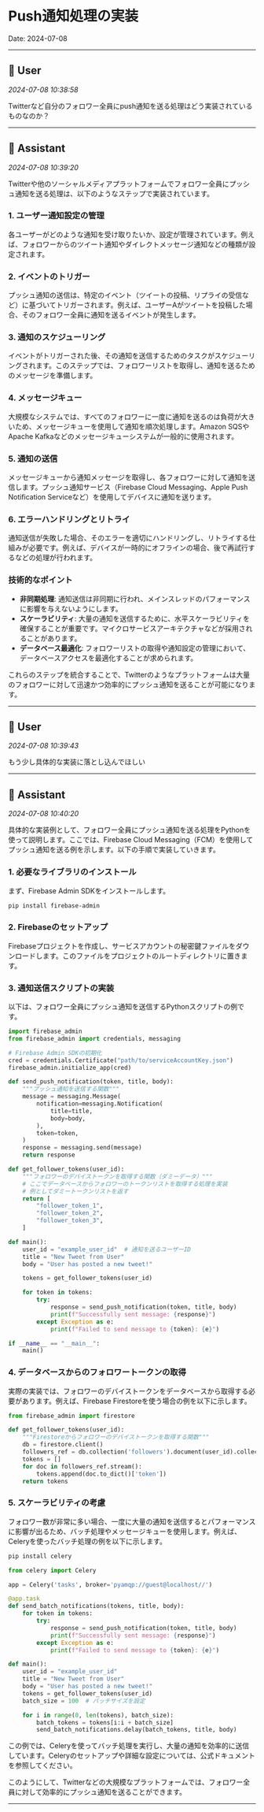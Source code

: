 # Push通知処理の実装

Date: 2024-07-08

---

## 👤 User
*2024-07-08 10:38:58*

Twitterなど自分のフォロワー全員にpush通知を送る処理はどう実装されているものなのか？

---

## 🤖 Assistant
*2024-07-08 10:39:20*

Twitterや他のソーシャルメディアプラットフォームでフォロワー全員にプッシュ通知を送る処理は、以下のようなステップで実装されています。

### 1. ユーザー通知設定の管理
各ユーザーがどのような通知を受け取りたいか、設定が管理されています。例えば、フォロワーからのツイート通知やダイレクトメッセージ通知などの種類が設定されます。

### 2. イベントのトリガー
プッシュ通知の送信は、特定のイベント（ツイートの投稿、リプライの受信など）に基づいてトリガーされます。例えば、ユーザーAがツイートを投稿した場合、そのフォロワー全員に通知を送るイベントが発生します。

### 3. 通知のスケジューリング
イベントがトリガーされた後、その通知を送信するためのタスクがスケジューリングされます。このステップでは、フォロワーリストを取得し、通知を送るためのメッセージを準備します。

### 4. メッセージキュー
大規模なシステムでは、すべてのフォロワーに一度に通知を送るのは負荷が大きいため、メッセージキューを使用して通知を順次処理します。Amazon SQSやApache Kafkaなどのメッセージキューシステムが一般的に使用されます。

### 5. 通知の送信
メッセージキューから通知メッセージを取得し、各フォロワーに対して通知を送信します。プッシュ通知サービス（Firebase Cloud Messaging、Apple Push Notification Serviceなど）を使用してデバイスに通知を送ります。

### 6. エラーハンドリングとリトライ
通知送信が失敗した場合、そのエラーを適切にハンドリングし、リトライする仕組みが必要です。例えば、デバイスが一時的にオフラインの場合、後で再試行するなどの処理が行われます。

### 技術的なポイント
- **非同期処理**: 通知送信は非同期に行われ、メインスレッドのパフォーマンスに影響を与えないようにします。
- **スケーラビリティ**: 大量の通知を送信するために、水平スケーラビリティを確保することが重要です。マイクロサービスアーキテクチャなどが採用されることがあります。
- **データベース最適化**: フォロワーリストの取得や通知設定の管理において、データベースアクセスを最適化することが求められます。

これらのステップを統合することで、Twitterのようなプラットフォームは大量のフォロワーに対して迅速かつ効率的にプッシュ通知を送ることが可能になります。

---

## 👤 User
*2024-07-08 10:39:43*

もう少し具体的な実装に落とし込んでほしい

---

## 🤖 Assistant
*2024-07-08 10:40:20*

具体的な実装例として、フォロワー全員にプッシュ通知を送る処理をPythonを使って説明します。ここでは、Firebase Cloud Messaging（FCM）を使用してプッシュ通知を送る例を示します。以下の手順で実装していきます。

### 1. 必要なライブラリのインストール
まず、Firebase Admin SDKをインストールします。

```sh
pip install firebase-admin
```

### 2. Firebaseのセットアップ
Firebaseプロジェクトを作成し、サービスアカウントの秘密鍵ファイルをダウンロードします。このファイルをプロジェクトのルートディレクトリに置きます。

### 3. 通知送信スクリプトの実装
以下は、フォロワー全員にプッシュ通知を送信するPythonスクリプトの例です。

```python
import firebase_admin
from firebase_admin import credentials, messaging

# Firebase Admin SDKの初期化
cred = credentials.Certificate("path/to/serviceAccountKey.json")
firebase_admin.initialize_app(cred)

def send_push_notification(token, title, body):
    """プッシュ通知を送信する関数"""
    message = messaging.Message(
        notification=messaging.Notification(
            title=title,
            body=body,
        ),
        token=token,
    )
    response = messaging.send(message)
    return response

def get_follower_tokens(user_id):
    """フォロワーのデバイストークンを取得する関数（ダミーデータ）"""
    # ここでデータベースからフォロワーのトークンリストを取得する処理を実装
    # 例としてダミートークンリストを返す
    return [
        "follower_token_1",
        "follower_token_2",
        "follower_token_3",
    ]

def main():
    user_id = "example_user_id"  # 通知を送るユーザーID
    title = "New Tweet from User"
    body = "User has posted a new tweet!"

    tokens = get_follower_tokens(user_id)

    for token in tokens:
        try:
            response = send_push_notification(token, title, body)
            print(f"Successfully sent message: {response}")
        except Exception as e:
            print(f"Failed to send message to {token}: {e}")

if __name__ == "__main__":
    main()
```

### 4. データベースからのフォロワートークンの取得
実際の実装では、フォロワーのデバイストークンをデータベースから取得する必要があります。例えば、Firebase Firestoreを使う場合の例を以下に示します。

```python
from firebase_admin import firestore

def get_follower_tokens(user_id):
    """Firestoreからフォロワーのデバイストークンを取得する関数"""
    db = firestore.client()
    followers_ref = db.collection('followers').document(user_id).collection('tokens')
    tokens = []
    for doc in followers_ref.stream():
        tokens.append(doc.to_dict()['token'])
    return tokens
```

### 5. スケーラビリティの考慮
フォロワー数が非常に多い場合、一度に大量の通知を送信するとパフォーマンスに影響が出るため、バッチ処理やメッセージキューを使用します。例えば、Celeryを使ったバッチ処理の例を以下に示します。

```sh
pip install celery
```

```python
from celery import Celery

app = Celery('tasks', broker='pyamqp://guest@localhost//')

@app.task
def send_batch_notifications(tokens, title, body):
    for token in tokens:
        try:
            response = send_push_notification(token, title, body)
            print(f"Successfully sent message: {response}")
        except Exception as e:
            print(f"Failed to send message to {token}: {e}")

def main():
    user_id = "example_user_id"
    title = "New Tweet from User"
    body = "User has posted a new tweet!"
    tokens = get_follower_tokens(user_id)
    batch_size = 100  # バッチサイズを設定

    for i in range(0, len(tokens), batch_size):
        batch_tokens = tokens[i:i + batch_size]
        send_batch_notifications.delay(batch_tokens, title, body)
```

この例では、Celeryを使ってバッチ処理を実行し、大量の通知を効率的に送信しています。Celeryのセットアップや詳細な設定については、公式ドキュメントを参照してください。

このようにして、Twitterなどの大規模なプラットフォームでは、フォロワー全員に対して効率的にプッシュ通知を送ることができます。

---
